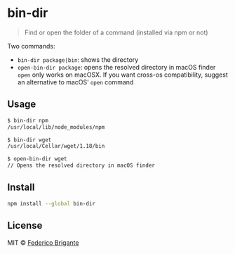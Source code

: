 # bin-dir 

> Find or open the folder of a command (installed via npm or not)

Two commands:

* `bin-dir package|bin`: shows the directory
* `open-bin-dir package`: opens the resolved directory in macOS finder
	`open` only works on macOSX.
	If you want cross-os compatibility, suggest an alternative to macOS’ `open` command

## Usage

```sh
$ bin-dir npm
/usr/local/lib/node_modules/npm

$ bin-dir wget
/usr/local/Cellar/wget/1.18/bin

$ open-bin-dir wget
// Opens the resolved directory in macOS finder
```

## Install

```sh
npm install --global bin-dir 
```

## License

MIT © [Federico Brigante](http://twitter.com/bfred_it)

